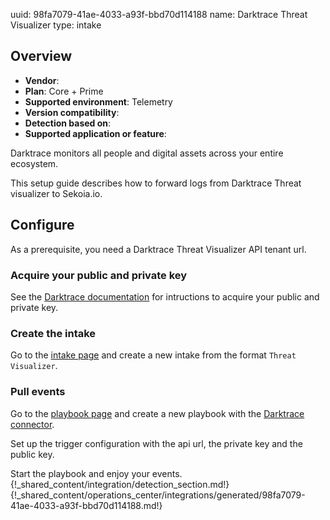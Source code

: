 uuid: 98fa7079-41ae-4033-a93f-bbd70d114188
name: Darktrace Threat Visualizer
type: intake

## Overview
- **Vendor**:
- **Plan**: Core + Prime
- **Supported environment**: Telemetry
- **Version compatibility**:
- **Detection based on**:
- **Supported application or feature**:

Darktrace monitors all people and digital assets across your entire ecosystem.

This setup guide describes how to forward logs from Darktrace Threat visualizer to Sekoia.io.
    

## Configure

As a prerequisite, you need a Darktrace Threat Visualizer API tenant url.

### Acquire your public and private key

See the [Darktrace documentation](https://customerportal.darktrace.com/product-guides/main/api-tokens) for intructions to acquire your public and private key.

### Create the intake

Go to the [intake page](https://app.sekoia.io/operations/intakes) and create a new intake from the format `Threat Visualizer`.


### Pull events

Go to the [playbook page](https://app.sekoia.io/operations/playbooks) and create a new playbook with the [Darktrace connector](../../../automate/library/darktrace.md).

Set up the trigger configuration with the api url, the private key and the public key.

Start the playbook and enjoy your events.
{!_shared_content/integration/detection_section.md!}
{!_shared_content/operations_center/integrations/generated/98fa7079-41ae-4033-a93f-bbd70d114188.md!}

